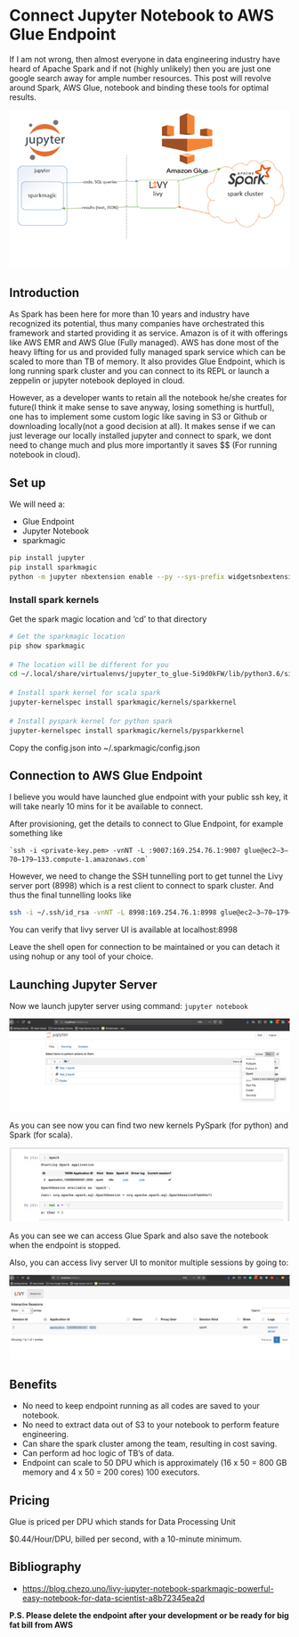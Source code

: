 # Connect Jupyter Notebook to AWS Glue Endpoint

If I am not wrong, then almost everyone in data engineering industry have heard of Apache Spark and if not (highly unlikely) then you are just one google search away for ample number resources. This post will revolve around Spark, AWS Glue, notebook and binding these tools for optimal results.

![The jupyter pipeline](assets/jupyter_pipeline.png)

## Introduction

As Spark has been here for more than 10 years and industry have recognized its potential, thus many companies have orchestrated this framework and started providing it as service. Amazon is of it with offerings like AWS EMR and AWS Glue (Fully managed). AWS has done most of the heavy lifting for us and provided fully managed spark service which can be scaled to more than TB of memory. It also provides Glue Endpoint, which is long running spark cluster and you can connect to its REPL or launch a zeppelin or jupyter notebook deployed in cloud.

However, as a developer wants to retain all the notebook he/she creates for future(I think it make sense to save anyway, losing something is hurtful), one has to implement some custom logic like saving in S3 or Github or downloading locally(not a good decision at all). It makes sense if we can just leverage our locally installed jupyter and connect to spark, we dont need to change much and plus more importantly it saves $$ (For running notebook in cloud).


## Set up

We will need a:

* Glue Endpoint
* Jupyter Notebook
* sparkmagic

```sh
pip install jupyter
pip install sparkmagic
python -m jupyter nbextension enable --py --sys-prefix widgetsnbextension
```

### Install spark kernels

Get the spark magic location and ‘cd’ to that directory

```sh
# Get the sparkmagic location 
pip show sparkmagic

# The location will be different for you
cd ~/.local/share/virtualenvs/jupyter_to_glue-5i9d0kFW/lib/python3.6/site-packages

# Install spark kernel for scala spark
jupyter-kernelspec install sparkmagic/kernels/sparkkernel

# Install pyspark kernel for python spark
jupyter-kernelspec install sparkmagic/kernels/pysparkkernel
```

Copy the config.json into ~/.sparkmagic/config.json


## Connection to AWS Glue Endpoint

I believe you would have launched glue endpoint with your public ssh key, it will take nearly 10 mins for it be available to connect.

After provisioning, get the details to connect to Glue Endpoint, for example something like

    `ssh -i <private-key.pem> -vnNT -L :9007:169.254.76.1:9007 glue@ec2–3–70–179–133.compute-1.amazonaws.com`

However, we need to change the SSH tunnelling port to get tunnel the Livy server port (8998) which is a rest client to connect to spark cluster. And thus the final tunnelling looks like

```sh
ssh -i ~/.ssh/id_rsa -vnNT -L 8998:169.254.76.1:8998 glue@ec2–3–70–179–133.compute-1.amazonaws.com
```

You can verify that livy server UI is available at localhost:8998

Leave the shell open for connection to be maintained or you can detach it using nohup or any tool of your choice.


## Launching Jupyter Server

Now we launch jupyter server using command: `jupyter notebook`

![Jupyter Notebook](assets/jupyter_notebook.png)

As you can see now you can find two new kernels PySpark (for python) and Spark (for scala).

![Spark Scala](assets/spark_scala.png)

As you can see we can access Glue Spark and also save the notebook when the endpoint is stopped.

Also, you can access livy server UI to monitor multiple sessions by going to:

![livy server](assets/livy_server.png)


## Benefits

* No need to keep endpoint running as all codes are saved to your notebook.
* No need to extract data out of S3 to your notebook to perform feature engineering.
* Can share the spark cluster among the team, resulting in cost saving.
* Can perform ad hoc logic of TB’s of data.
* Endpoint can scale to 50 DPU which is approximately (16 x 50 = 800 GB memory and 4 x 50 = 200 cores) 100 executors.


## Pricing

Glue is priced per DPU which stands for Data Processing Unit

$0.44/Hour/DPU, billed per second, with a 10-minute minimum.


## Bibliography

* https://blog.chezo.uno/livy-jupyter-notebook-sparkmagic-powerful-easy-notebook-for-data-scientist-a8b72345ea2d

**P.S. Please delete the endpoint after your development or be ready for big fat bill from AWS**